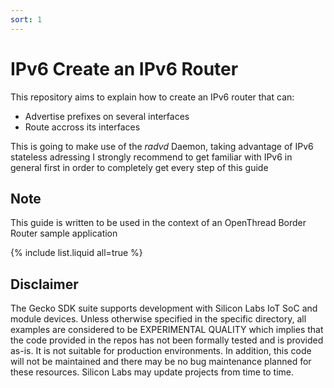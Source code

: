 ```yaml
---
sort: 1
---
```


# IPv6 Create an IPv6 Router
This repository aims to explain how to create an IPv6 router that can:
* Advertise prefixes on several interfaces
* Route accross its interfaces

This is going to make use of the *radvd* Daemon, taking advantage of IPv6 stateless adressing 
I strongly recommend to get familiar with IPv6 in general first in order to completely get every step of this guide

## Note ##
This guide is written to be used in the context of an OpenThread Border Router sample application

{% include list.liquid all=true %}

## Disclaimer ##

The Gecko SDK suite supports development with Silicon Labs IoT SoC and module devices. Unless otherwise specified in the specific directory, all examples are considered to be EXPERIMENTAL QUALITY which implies that the code provided in the repos has not been formally tested and is provided as-is.  It is not suitable for production environments.  In addition, this code will not be maintained and there may be no bug maintenance planned for these resources. Silicon Labs may update projects from time to time.
